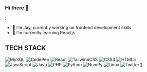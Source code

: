 ### Hi there 👋

:

- 🔭 I’m Jay, currently working on frontend development skills
- 🌱 I’m currently learning Reactjs


## TECH STACK
![MySQL](https://img.shields.io/badge/mysql-%2300f.svg?style=for-the-badge&logo=mysql&logoColor=white) ![CodePen](https://img.shields.io/badge/Codepen-000000?style=for-the-badge&logo=codepen&logoColor=white) ![React](https://img.shields.io/badge/react-%2320232a.svg?style=for-the-badge&logo=react&logoColor=%2361DAFB) ![TailwindCSS](https://img.shields.io/badge/tailwindcss-%2338B2AC.svg?style=for-the-badge&logo=tailwind-css&logoColor=white) ![CSS3](https://img.shields.io/badge/css3-%231572B6.svg?style=for-the-badge&logo=css3&logoColor=white) ![HTML5](https://img.shields.io/badge/html5-%23E34F26.svg?style=for-the-badge&logo=html5&logoColor=white) ![JavaScript](https://img.shields.io/badge/javascript-%23323330.svg?style=for-the-badge&logo=javascript&logoColor=%23F7DF1E) ![Java](https://img.shields.io/badge/java-%23ED8B00.svg?style=for-the-badge&logo=java&logoColor=white) ![PHP](https://img.shields.io/badge/php-%23777BB4.svg?style=for-the-badge&logo=php&logoColor=white) ![Python](https://img.shields.io/badge/python-3670A0?style=for-the-badge&logo=python&logoColor=ffdd54) ![NumPy](https://img.shields.io/badge/numpy-%23013243.svg?style=for-the-badge&logo=numpy&logoColor=white) ![Linux](https://img.shields.io/badge/Linux-FCC624?style=for-the-badge&logo=linux&logoColor=black) ![Twitter](https://img.shields.io/badge/Twitter-%231DA1F2.svg?style=for-the-badge&logo=Twitter&logoColor=white)()


